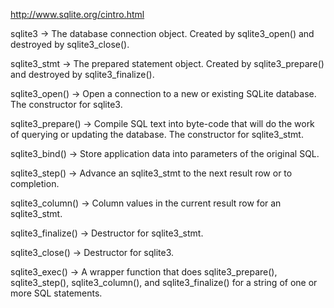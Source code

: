 http://www.sqlite.org/cintro.html

sqlite3 → The database connection object. Created by sqlite3_open() and destroyed by sqlite3_close().

sqlite3_stmt → The prepared statement object. Created by sqlite3_prepare() and destroyed by sqlite3_finalize().

sqlite3_open() → Open a connection to a new or existing SQLite database. The constructor for sqlite3.

sqlite3_prepare() → Compile SQL text into byte-code that will do the work of querying or updating the database. The constructor for sqlite3_stmt.

sqlite3_bind() → Store application data into parameters of the original SQL.

sqlite3_step() → Advance an sqlite3_stmt to the next result row or to completion.

sqlite3_column() → Column values in the current result row for an sqlite3_stmt.

sqlite3_finalize() → Destructor for sqlite3_stmt.

sqlite3_close() → Destructor for sqlite3.

sqlite3_exec() → A wrapper function that does sqlite3_prepare(), sqlite3_step(), sqlite3_column(), and sqlite3_finalize() for a string of one or more SQL statements.

